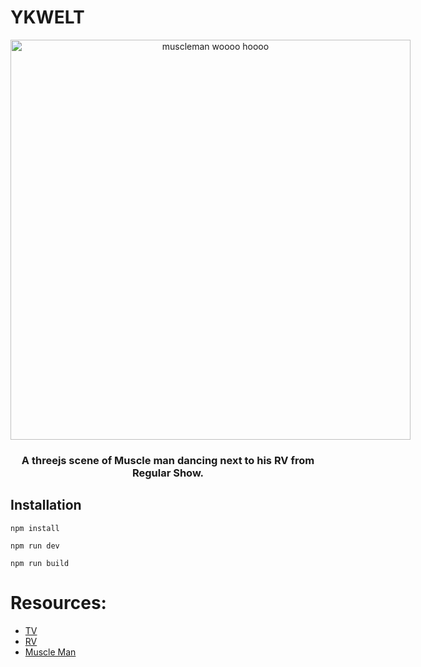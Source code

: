 # YKWELT

<div align="center">

<img src="./readme.gif" alt="muscleman woooo hoooo" style="width: 66.66vw; max-width: 800px; margin: 0 auto; display: block;">

  <h3 align="center">A threejs scene of Muscle man dancing next to his RV from Regular Show.</h3>

</div>

## Installation
```
npm install

npm run dev

npm run build
```

# Resources:

- [TV](https://sketchfab.com/3d-models/lowpoly-old-tv-1ab0b494e6e4424eb629ad1963356461)
- [RV](https://sketchfab.com/3d-models/muscle-mans-rv-environment-scene-21ecaee6ff664c209d379e531aff1346)
- [Muscle Man](https://sketchfab.com/3d-models/muscle-man-cd0f1c8d541048e5bf5926dd271dfd6e)